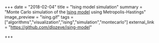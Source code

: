 +++
date = "2018-02-04"
title = "Ising model simulation"
summary = "Monte Carlo simulation of the [Ising model](https://en.wikipedia.org/wiki/Ising_model) using Metropolis-Hastings"
image_preview = "ising.gif"
tags = ["algorithms","visualization","ising","simulation","montecarlo"]
external_link = "https://github.com/dlozeve/ising-model"

+++
